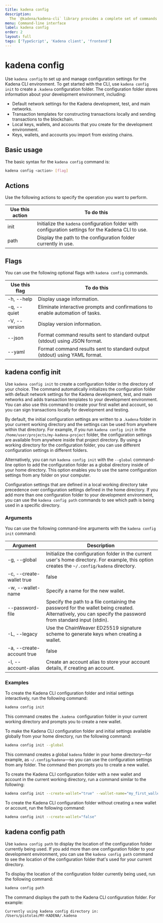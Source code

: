 ```yaml
---
title: kadena config
description:
  The `@kadena/kadena-cli` library provides a complete set of commands for creating applications and interacting with the Kadena network interactively or by using scripts from the command-line.
menu: Command-line interface
label: kadena config
order: 2
layout: full
tags: ['TypeScript', 'Kadena client', 'frontend']
---
```


# kadena config

Use `kadena config` to set up and manage configuration settings for the Kadena CLI environment.
To get started with the CLI, use `kadena config init` to create a `.kadena` configuration folder.
The configuration folder stores information about your development environment, including:

- Default network settings for the Kadena development, test, and main networks.
- Transaction templates for constructing transactions locally and sending transactions to the blockchain.
- Local keys, wallets, and accounts that you create for the development environment.
- Keys, wallets, and accounts you import from existing chains.

## Basic usage

The basic syntax for the `kadena config` command is:

```bash
kadena config <action> [flag]
```

## Actions

Use the following actions to specify the operation you want to perform.

| Use this action | To do this
| --------------- | ----------- |
| init | Initialize the `kadena` configuration folder with configuration settings for the Kadena CLI to use. |
| path | Display the path to the configuration folder currently in use. |

## Flags

You can use the following optional flags with `kadena config` commands.

| Use this flag | To do this
| ------------- | -----------
| -h, --help |	Display usage information.
| -q, --quiet | Eliminate interactive prompts and confirmations to enable automation of tasks.
| -V, --version	| Display version information.
| --json | Format command results sent to standard output (stdout) using JSON format.
| --yaml | Format command results sent to standard output (stdout) using YAML format.

## kadena config init

Use `kadena config init` to create a configuration folder in the directory of your choice.
The command automatically initializes the configuration folder with default network settings for the Kadena development, test, and main networks and adds transaction templates to your development environment.
You can also use this command to create your first wallet and account, so you can sign transactions locally for development and testing.

By default, the initial configuration settings are written to a `.kadena` folder in your current working directory and the settings can be used from anywhere within that directory. 
For example, if you run `kadena config init` in the `/home/user/projects/my-kadena-project` folder, the configuration settings are available from anywhere inside that project directory.
By using a working directory for the configuration folder, you can use different configuration settings in different folders.

Alternatively, you can run `kadena config init` with the `--global` command-line option to add the configuration folder as a global directory inside of your home directory. 
This option enables you to use the same configuration settings from any folder on your computer. 

Configuration settings that are defined in a local working directory take precedence over configuration settings defined in the home directory. 
If you add more than one configuration folder to your development environment, you can use the `kadena config path` commands to see which path is being used in a specific directory.

### Arguments

You can use the following command-line arguments with the `kadena config init` command:

| **Argument** | **Description** |
| ----------- | --------------- |
| -g, --global | Initialize the configuration folder in the current user's home directory. For example, this option creates the `~/.config/kadena` directory.| | 
| -c, --create-wallet true | false | Confirm the creation of a new wallet. Set to true to enable. |
| -w, --wallet-name <walletName>| Specify a name for the new wallet. |
| --password-file <passwordFile> | Specify the path to a file containing the password for the wallet being created. Alternatively, you can specify the password from standard input (stdin). |
| -L, --legacy | Use the ChainWeaver ED25519 signature scheme to generate keys when creating a wallet. |
| -a, --create-account true | false| Create an account using the first wallet key. |
| -l, --account-alias | Create an account alias to store your account details, if creating an account. |

### Examples

To create the Kadena CLI configuration folder and initial settings interactively, run the following command:

```bash
kadena config init
```

This command creates the `.kadena `configuration folder in your current working directory and prompts you to create a new wallet.

To make the Kadena CLI configuration folder and initial settings available globally from your home directory, run the following command:

```bash
kadena config init --global
```

This command creates a global `kadena` folder in your home directory—for example, as `~/.config/kadena`—so you can use the configuration settings from any folder. 
The command then prompts you to create a new wallet.

To create the Kadena CLI configuration folder with a new wallet and account in the current working directory, run a command similar to the following:

```bash
kadena config init --create-wallet="true" --wallet-name="my_first_wallet" --create-account="true" --account-alias="dev_account"
```

To create the Kadena CLI configuration folder without creating a new wallet or account, run the following command:

```bash
kadena config init --create-wallet="false"
```

## kadena config path

Use `kadena config path` to display the location of the configuration folder currently being used.
If you add more than one configuration folder to your development environment, you can use the `kadena config path` command to see the location of the configuration folder that's used for your current directory.

To display the location of the configuration folder currently being used, run the following command:

```bash
kadena config path       
```

The command displays the path to the Kadena CLI configuration folder.
For example:

```bash
Currently using kadena config directory in:
/Users/pistolas/MY-KADENA/.kadena
```

